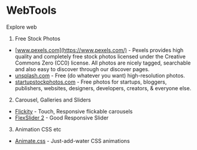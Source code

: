 # WebTools
Explore web

1. Free Stock Photos
  * [www.pexels.com](https://www.pexels.com/) - Pexels provides high quality and completely free stock photos licensed under the Creative Commons Zero (CC0) license. All photos are nicely tagged, searchable and also easy to discover through our discover pages.
  * [unsplash.com](https://unsplash.com) - Free (do whatever you want) high-resolution photos.
  * [startupstockphotos.com](http://startupstockphotos.com/) - Free photos for startups, bloggers, publishers, websites, designers, developers, creators, & everyone else.
  
2. Carousel, Galleries and Sliders
  * [Flickity](http://flickity.metafizzy.co/) - Touch, Responsive flickable carousels
  * [FlexSlider 2](http://flexslider.woothemes.com/) - Good Responsive Slider

3. Animation CSS etc
  * [Animate.css](https://daneden.github.io/animate.css/) - Just-add-water CSS animations

